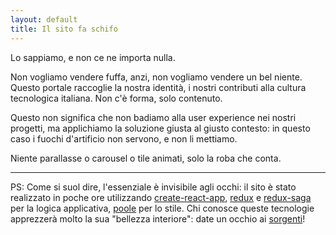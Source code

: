 ```yaml
---
layout: default
title: Il sito fa schifo
---
```

Lo sappiamo, e non ce ne importa nulla.

Non vogliamo vendere fuffa, anzi, non vogliamo vendere un bel niente. Questo portale raccoglie la nostra identità, i nostri contributi alla cultura tecnologica italiana. Non c'è forma, solo contenuto.

Questo non significa che non badiamo alla user experience nei nostri progetti, ma applichiamo la soluzione giusta al giusto contesto: in questo caso i fuochi d'artificio non servono, e non li mettiamo.

Niente parallasse o carousel o tile animati, solo la roba che conta.

---

PS: Come si suol dire, l'essenziale è invisibile agli occhi: il sito è stato realizzato in poche ore utilizzando [create-react-app](https://github.com/facebookincubator/create-react-app), [redux](http://redux.js.org/) e [redux-saga](http://yelouafi.github.io/redux-saga/) per la logica applicativa, [poole](http://getpoole.com/) per lo stile. Chi conosce queste tecnologie apprezzerà molto la sua "bellezza interiore": date un occhio ai [sorgenti](https://github.com/IngloriousCoderz/ingloriouscoderz.github.io/tree/master/src)!
